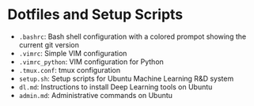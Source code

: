 # Dotfiles and Setup Scripts
* `.bashrc`: Bash shell configuration with a colored prompot showing the current git version
* `.vimrc`: Simple VIM configuration
* `.vimrc_python`: VIM configuration for Python
* `.tmux.conf`: tmux configuration
* `setup.sh`: Setup scripts for Ubuntu Machine Learning R&D system
* `dl.md`: Instructions to install Deep Learning tools on Ubuntu
* `admin.md`: Administrative commands on Ubuntu
